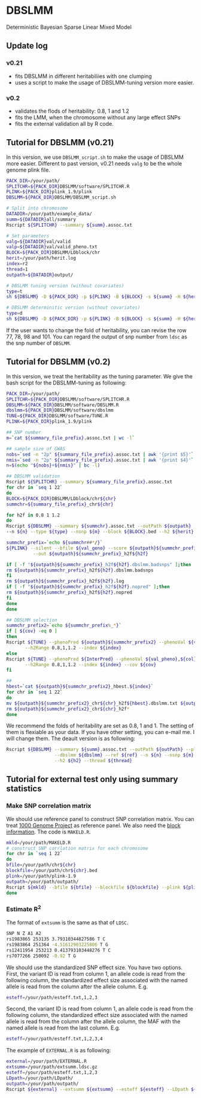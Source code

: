 # DBSLMM
Deterministic Bayesian Sparse Linear Mixed Model

## Update log
### v0.21
* fits DBSLMM in different heritabiliies with one clumping
* uses a script to make the usage of DBSLMM-tuning version more easier.
### v0.2 
* validates the flods of heritability: 0.8, 1 and 1.2
* fits the LMM, when the chromosome without any large effect SNPs
* fits the external validation all by R code. 

## Tutorial for DBSLMM (v0.21)
In this version, we use `DBSLMM_script.sh` to make the usage of DBSLMM more easier. Different to past version, v0.21 needs `valg` to be the whole genome plink file.
````bash
PACK_DIR=/your/path/
SPLITCHR=${PACK_DIR}DBSLMM/software/SPLITCHR.R
PLINK=${PACK_DIR}plink_1.9/plink
DBSLMM=${PACK_DIR}DBSLMM/DBSLMM_script.sh

# Split into chromosome
DATADIR=/your/path/example_data/
summ=${DATADIR}all/summary
Rscript ${SPLITCHR} --summary ${summ}.assoc.txt

# Set parameters
valg=${DATADIR}val/valid
valp=${DATADIR}val/valid_pheno.txt
BLOCK=${PACK_DIR}DBSLMM/LDblock/chr
herit=/your/path/herit.log
index=r2
thread=1
outpath=${DATADIR}output/

# DBSLMM tuning version (without covariates)
type=t
sh ${DBSLMM} -D ${PACK_DIR} -p ${PLINK} -B ${BLOCK} -s ${summ} -H ${herit} -m 1062150 -n 300 -G ${valg} -P ${valp} -l ${col} -T ${type}  -i ${index} -t ${thread} -o ${outpath}

# DBSLMM determinitic version (without covariates)
type=d
sh ${DBSLMM} -D ${PACK_DIR} -p ${PLINK} -B ${BLOCK} -s ${summ} -H ${herit} -m 1062150 -n 300 -G ${valg} -P ${valp} -l ${col} -T ${type}  -i ${index} -t ${thread} -o ${outpath}
````
If the user wants to change the fold of heritability, you can revise the row 77, 78, 98 and 101.
You can regard the output of snp number from `ldsc` as the snp number of `DBSLMM`.

## Tutorial for DBSLMM (v0.2)
In this version, we treat the heritability as the tuning parameter. We give the bash script for the DBSLMM-tuning as following:
````bash
PACK_DIR=/your/path/
SPLITCHR=${PACK_DIR}DBSLMM/software/SPLITCHR.R
DBSLMM=${PACK_DIR}DBSLMM/software/DBSLMM.R
dbslmm=${PACK_DIR}DBSLMM/software/dbslmm
TUNE=${PACK_DIR}DBSLMM/software/TUNE.R
PLINK=${PACK_DIR}plink_1.9/plink

## SNP number
m=`cat ${summary_file_prefix}.assoc.txt | wc -l`

## sample size of GWAS
nobs=`sed -n "2p" ${summary_file_prefix}.assoc.txt | awk '{print $5}'`
nmis=`sed -n "2p" ${summary_file_prefix}.assoc.txt | awk '{print $4}'`
n=$(echo "${nobs}+${nmis}" | bc -l)

## DBSLMM validation
Rscript ${SPLITCHR} --summary ${summary_file_prefix}.assoc.txt
for chr in `seq 1 22`
do
BLOCK=${PACK_DIR}DBSLMM/LDblock/chr${chr}
summchr=${summary_file_prefix}_chr${chr}

for h2f in 0.8 1 1.2
do
Rscript ${DBSLMM} --summary ${summchr}.assoc.txt --outPath ${outpath} --plink ${PLINK} --dbslmm ${dbslmm} --ref ${val_geno} \
--n ${n} --type ${type} --nsnp ${m} --block ${BLOCK}.bed --h2 ${herit} --h2f ${h2f} --thread ${thread}

summchr_prefix=`echo ${summchr##*/}`
${PLINK} --silent --bfile ${val_geno} --score ${outpath}${summchr_prefix}_h2f${h2f}.dbslmm.txt 1 2 4 sum\
          --out ${outpath}${summchr_prefix}_h2f${h2f}

if [ -f "${outpath}${summchr_prefix}_h2f${h2f}.dbslmm.badsnps" ];then
rm ${outpath}${summchr_prefix}_h2f${h2f}.dbslmm.badsnps
fi
rm ${outpath}${summchr_prefix}_h2f${h2f}.log
if [ -f "${outpath}${summchr_prefix}_h2f${h2f}.nopred" ];then
rm ${outpath}${summchr_prefix}_h2f${h2f}.nopred
fi
done
done

## DBSLMM selection 
summchr_prefix2=`echo ${summchr_prefix%_*}`
if [ ${cov} -eq 0 ]
then 
Rscript ${TUNE} --phenoPred ${outpath}${summchr_prefix2} --phenoVal ${val_pheno},${col} \
       --h2Range 0.8,1,1.2 --index ${index}
else 
Rscript ${TUNE} --phenoPred ${InterPred} --phenoVal ${val_pheno},${col} \
       --h2Range 0.8,1,1.2 --index ${index} --cov ${cov}
fi

## 
hbest=`cat ${outpath}${summchr_prefix2}_hbest.${index}`
for chr in `seq 1 22`
do
mv ${outpath}${summchr_prefix2}_chr${chr}_h2f${hbest}.dbslmm.txt ${outpath}${summchr_prefix2}_chr${chr}_best.dbslmm.txt
rm ${outpath}${summchr_prefix2}_chr${chr}_h2f*
done
````
We recommend the folds of heritability are set as 0.8, 1 and 1. The setting of them is flexiable as your data. If you have other setting, you can e-mail me. I will change them. The deault version is as following: 
````bash
Rscript ${DBSLMM} --summary ${summ}.assoc.txt --outPath ${outPath} --plink ${plink}\
                  --dbslmm ${dbslmm} --ref ${ref} --n ${n} --nsnp ${m} --block ${blockf}.bed\
                  --h2 ${h2} --thread ${thread}
````

## Tutorial for external test only using summary statistics
### Make SNP correlation matrix
We should use reference panel to construct SNP correlation matrix. You can treat [1000 Genome Project](https://www.internationalgenome.org/data#download) as reference panel. We also need the [block information](http://bitbucket.org/nygcresearch/ldetect-data). The code is `MAKELD.R`. 
````bash
mkld=/your/path/MAKELD.R
# construct SNP corrlation matrix for each chromosome
for chr in `seq 1 22`
do
bfile=/your/path/chr${chr}
blockfile=/your/path/chr${chr}.bed
plink=/your/path/plink-1.9
outpath=/your/path/outpath/
Rscript ${mkld} --bfile ${bfile} --blockfile ${blockfile} --plink ${plink} --outpath ${outpath} --chr ${chr}
done
````
### Estimate R<sup>2
The format of `extsumm` is the same as that of `LDSC`. 
````bash
SNP N Z A1 A2
rs1983865 253135 3.79310344827586 T C
rs1983864 251364 -4.51612903225806 T G
rs12411954 253213 0.413793103448276 T C
rs7077266 250092 -0.92 T G
````
We should use the standardized SNP effect size. You have two options. First, the variant ID is read from column 1, an allele code is read from the following column, the standardized effect size associated with the named allele is read from the column after the allele column. E.g.
````bash
esteff=/your/path/esteff.txt,1,2,3
````
Second, the variant ID is read from column 1, an allele code is read from the following column, the standardized effect size associated with the named allele is read from the column after the allele column, the MAF with the named allele is read from the last column. E.g.
````bash
esteff=/your/path/esteff.txt,1,2,3,4
````
The example of `EXTERNAL.R` is as following:
````bash
external=/your/path/EXTERNAL.R
extsumm=/your/path/extsumm.ldsc.gz
esteff=/your/path/esteff.txt,1,2,3
LDpath=/your/path/LDpath/
outpath=/your/path/outpath/
Rscript ${external} --extsumm ${extsumm} --esteff ${esteff} --LDpath ${LDpath} --outpath ${outpath}
````
